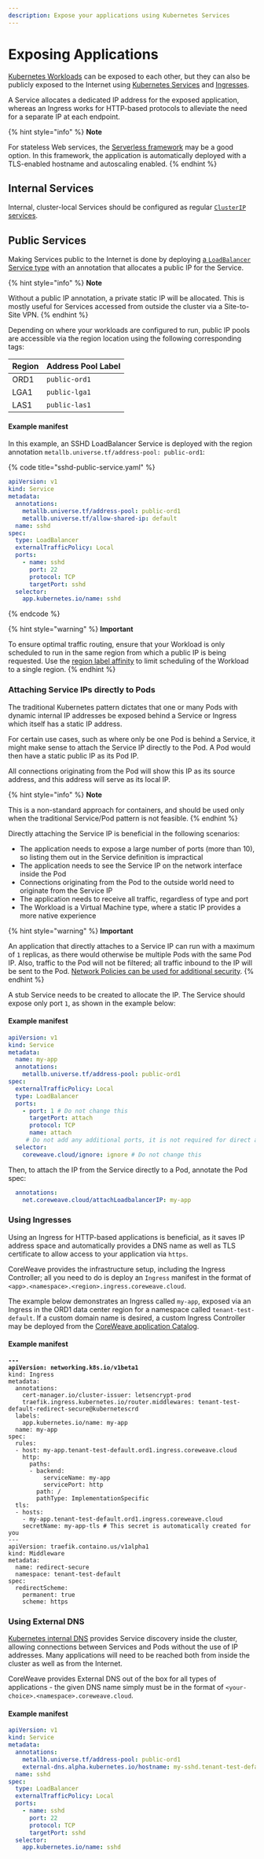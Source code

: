 ```yaml
---
description: Expose your applications using Kubernetes Services
---
```


# Exposing Applications

[Kubernetes Workloads](https://kubernetes.io/docs/concepts/workloads/) can be exposed to each other, but they can also be publicly exposed to the Internet using [Kubernetes Services](https://kubernetes.io/docs/concepts/services-networking/service/) and [Ingresses](https://kubernetes.io/docs/concepts/services-networking/ingress/).

A Service allocates a dedicated IP address for the exposed application, whereas an Ingress works for HTTP-based protocols to alleviate the need for a separate IP at each endpoint.

{% hint style="info" %}
**Note**

For stateless Web services, the [Serverless framework](serverless.md) may be a good option. In this framework, the application is automatically deployed with a TLS-enabled hostname and autoscaling enabled.
{% endhint %}

## Internal Services

Internal, cluster-local Services should be configured as regular [`ClusterIP` services](https://kubernetes.io/docs/concepts/services-networking/service/#publishing-services-service-types).

## Public Services

Making Services public to the Internet is done by deploying [a `LoadBalancer` Service type](https://kubernetes.io/docs/concepts/services-networking/service/#publishing-services-service-types) with an annotation that allocates a public IP for the Service.

{% hint style="info" %}
**Note**

Without a public IP annotation, a private static IP will be allocated. This is mostly useful for Services accessed from outside the cluster via a Site-to-Site VPN.
{% endhint %}

Depending on where your workloads are configured to run, public IP pools are accessible via the region location using the following corresponding tags:

| Region | Address Pool Label |
| ------ | ------------------ |
| ORD1   | `public-ord1`      |
| LGA1   | `public-lga1`      |
| LAS1   | `public-las1`      |

#### **Example manifest**

In this example, an SSHD LoadBalancer Service is deployed with the region annotation `metallb.universe.tf/address-pool: public-ord1`:

{% code title="sshd-public-service.yaml" %}
```yaml
apiVersion: v1
kind: Service
metadata:
  annotations:
    metallb.universe.tf/address-pool: public-ord1
    metallb.universe.tf/allow-shared-ip: default
  name: sshd
spec:
  type: LoadBalancer
  externalTrafficPolicy: Local
  ports:
    - name: sshd
      port: 22
      protocol: TCP
      targetPort: sshd
  selector:
    app.kubernetes.io/name: sshd
```
{% endcode %}

{% hint style="warning" %}
**Important**

To ensure optimal traffic routing, ensure that your Workload is only scheduled to run in the same region from which a public IP is being requested. Use the [region label affinity](../../coreweave-kubernetes/label-selectors.md) to limit scheduling of the Workload to a single region.
{% endhint %}

### Attaching Service IPs directly to Pods

The traditional Kubernetes pattern dictates that one or many Pods with dynamic internal IP addresses be exposed behind a Service or Ingress which itself has a static IP address.

For certain use cases, such as where only be one Pod is behind a Service, it might make sense to attach the Service IP directly to the Pod. A Pod would then have a static public IP as its Pod IP.

All connections originating from the Pod will show this IP as its source address, and this address will serve as its local IP.

{% hint style="info" %}
**Note**

This is a non-standard approach for containers, and should be used only when the traditional Service/Pod pattern is not feasible.
{% endhint %}

Directly attaching the Service IP is beneficial in the following scenarios:

* The application needs to expose a large number of ports (more than 10), so listing them out in the Service definition is impractical
* The application needs to see the Service IP on the network interface inside the Pod
* Connections originating from the Pod to the outside world need to originate from the Service IP
* The application needs to receive all traffic, regardless of type and port
* The Workload is a Virtual Machine type, where a static IP provides a more native experience

{% hint style="warning" %}
**Important**

An application that directly attaches to a Service IP can run with a maximum of `1` replicas, as there would otherwise be multiple Pods with the same Pod IP. Also, traffic to the Pod will not be filtered; all traffic inbound to the IP will be sent to the Pod. [Network Policies can be used for additional security](https://kubernetes.io/docs/concepts/services-networking/network-policies/).
{% endhint %}

A stub Service needs to be created to allocate the IP. The Service should expose only port `1`, as shown in the example below:

#### Example manifest

```yaml
apiVersion: v1
kind: Service
metadata:
  name: my-app
  annotations:
    metallb.universe.tf/address-pool: public-ord1
spec:
  externalTrafficPolicy: Local
  type: LoadBalancer
  ports:
    - port: 1 # Do not change this
      targetPort: attach
      protocol: TCP
      name: attach
     # Do not add any additional ports, it is not required for direct attach
  selector: 
    coreweave.cloud/ignore: ignore # Do not change this
```

Then, to attach the IP from the Service directly to a Pod, annotate the Pod spec:

```yaml
  annotations:
    net.coreweave.cloud/attachLoadbalancerIP: my-app
```

### Using Ingresses

Using an Ingress for HTTP-based applications is beneficial, as it saves IP address space and automatically provides a DNS name as well as TLS certificate to allow access to your application via `https`.

CoreWeave provides the infrastructure setup, including the Ingress Controller; all you need to do is deploy an `Ingress` manifest in the format of `<app>.<namespace>.<region>.ingress.coreweave.cloud`.

The example below demonstrates an Ingress called `my-app`, exposed via an Ingress in the ORD1 data center region for a namespace called `tenant-test-default`. If a custom domain name is desired, a custom Ingress Controller may be deployed from the [CoreWeave application Catalog](https://apps.coreweave.com).

#### Example manifest

<pre class="language-yaml"><code class="lang-yaml"><strong>---
</strong><strong>apiVersion: networking.k8s.io/v1beta1
</strong>kind: Ingress
metadata:
  annotations:
    cert-manager.io/cluster-issuer: letsencrypt-prod
    traefik.ingress.kubernetes.io/router.middlewares: tenant-test-default-redirect-secure@kubernetescrd
  labels:
    app.kubernetes.io/name: my-app
  name: my-app
spec:
  rules:
  - host: my-app.tenant-test-default.ord1.ingress.coreweave.cloud
    http: 
      paths:
      - backend:
          serviceName: my-app
          servicePort: http
        path: /
        pathType: ImplementationSpecific
  tls:
  - hosts:
    - my-app.tenant-test-default.ord1.ingress.coreweave.cloud
    secretName: my-app-tls # This secret is automatically created for you
---
apiVersion: traefik.containo.us/v1alpha1
kind: Middleware
metadata:
  name: redirect-secure
  namespace: tenant-test-default
spec:
  redirectScheme:
    permanent: true
    scheme: https
</code></pre>

###

### Using External DNS

[Kubernetes internal DNS](https://kubernetes.io/docs/concepts/services-networking/dns-pod-service/) provides Service discovery inside the cluster, allowing connections between Services and Pods without the use of IP addresses. Many applications will need to be reached both from inside the cluster as well as from the Internet.

CoreWeave provides External DNS out of the box for all types of applications - the given DNS name simply must be in the format of `<your-choice>.<namespace>.coreweave.cloud`.

#### Example manifest&#x20;

```yaml
apiVersion: v1
kind: Service
metadata:
  annotations:
    metallb.universe.tf/address-pool: public-ord1
    external-dns.alpha.kubernetes.io/hostname: my-sshd.tenant-test-default.coreweave.cloud
  name: sshd
spec:
  type: LoadBalancer
  externalTrafficPolicy: Local
  ports:
    - name: sshd
      port: 22
      protocol: TCP
      targetPort: sshd
  selector:
    app.kubernetes.io/name: sshd
```
